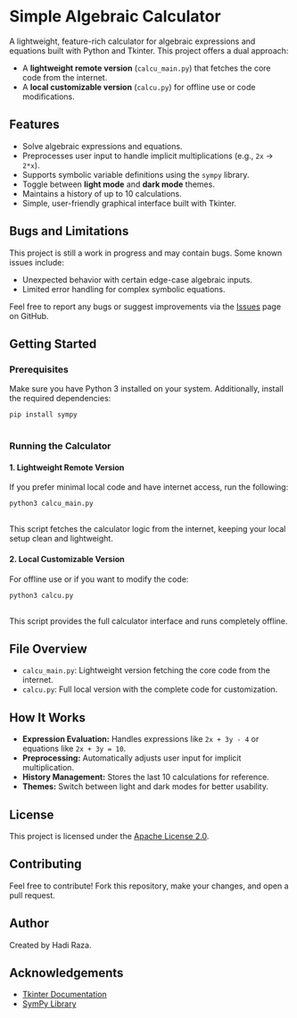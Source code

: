 <h1>Simple Algebraic Calculator</h1>
    <p>
        A lightweight, feature-rich calculator for algebraic expressions and equations built with Python and Tkinter. 
        This project offers a dual approach:
    </p>
    <ul>
        <li>
            A <strong>lightweight remote version</strong> (<code>calcu_main.py</code>) that fetches the core code from the internet.
        </li>
        <li>
            A <strong>local customizable version</strong> (<code>calcu.py</code>) for offline use or code modifications.
        </li>
    </ul>
    <h2>Features</h2>
    <ul>
        <li>Solve algebraic expressions and equations.</li>
        <li>Preprocesses user input to handle implicit multiplications (e.g., <code>2x</code> → <code>2*x</code>).</li>
        <li>Supports symbolic variable definitions using the <code>sympy</code> library.</li>
        <li>Toggle between <strong>light mode</strong> and <strong>dark mode</strong> themes.</li>
        <li>Maintains a history of up to 10 calculations.</li>
        <li>Simple, user-friendly graphical interface built with Tkinter.</li>
    </ul>
    <h2>Bugs and Limitations</h2>
    <p>
        This project is still a work in progress and may contain bugs. Some known issues include:
    </p>
    <ul>
        <li>Unexpected behavior with certain edge-case algebraic inputs.</li>
        <li>Limited error handling for complex symbolic equations.</li>
    </ul>
    <p>
        Feel free to report any bugs or suggest improvements via the 
        <a href="https://github.com/unknownmeovo/Calcu/issues" target="_blank">Issues</a> page on GitHub.
    </p>
    <h2>Getting Started</h2>
    <h3>Prerequisites</h3>
    <p>Make sure you have Python 3 installed on your system. Additionally, install the required dependencies:</p>
    <pre>
<code>pip install sympy</code>
    </pre>
    <h3>Running the Calculator</h3>
    <h4>1. Lightweight Remote Version</h4>
    <p>
        If you prefer minimal local code and have internet access, run the following:
    </p>
    <pre>
<code>python3 calcu_main.py</code>
    </pre>
    <p>
        This script fetches the calculator logic from the internet, keeping your local setup clean and lightweight.
    </p>
    <h4>2. Local Customizable Version</h4>
    <p>For offline use or if you want to modify the code:</p>
    <pre>
<code>python3 calcu.py</code>
    </pre>
    <p>
        This script provides the full calculator interface and runs completely offline.
    </p>
    <h2>File Overview</h2>
    <ul>
        <li><code>calcu_main.py</code>: Lightweight version fetching the core code from the internet.</li>
        <li><code>calcu.py</code>: Full local version with the complete code for customization.</li>
    </ul>
    <h2>How It Works</h2>
    <ul>
        <li><strong>Expression Evaluation:</strong> Handles expressions like <code>2x + 3y - 4</code> or equations like <code>2x + 3y = 10</code>.</li>
        <li><strong>Preprocessing:</strong> Automatically adjusts user input for implicit multiplication.</li>
        <li><strong>History Management:</strong> Stores the last 10 calculations for reference.</li>
        <li><strong>Themes:</strong> Switch between light and dark modes for better usability.</li>
    </ul>
    <h2>License</h2>
    <p>
        This project is licensed under the 
        <a href="https://www.apache.org/licenses/LICENSE-2.0" target="_blank">Apache License 2.0</a>.
    </p>
    <h2>Contributing</h2>
    <p>Feel free to contribute! Fork this repository, make your changes, and open a pull request.</p>
    <h2>Author</h2>
    <p>Created by Hadi Raza.</p>
    <h2>Acknowledgements</h2>
    <ul>
        <li><a href="https://docs.python.org/3/library/tkinter.html" target="_blank">Tkinter Documentation</a></li>
        <li><a href="https://www.sympy.org/en/index.html" target="_blank">SymPy Library</a></li>
    </ul>
    <!--Hadi Raza -->
